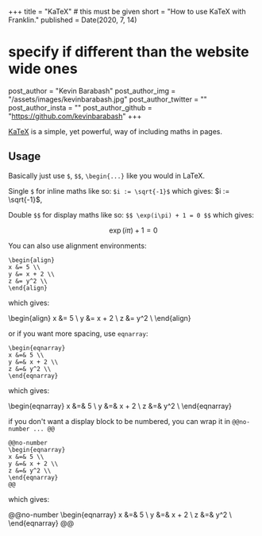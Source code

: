 +++
title = "KaTeX"  #  this must be given
short = "How to use KaTeX with Franklin."
published = Date(2020, 7, 14)

# specify if different than the website wide ones
post_author = "Kevin Barabash"
post_author_img = "/assets/images/kevinbarabash.jpg"
post_author_twitter = ""
post_author_insta = ""
post_author_github = "https://github.com/kevinbarabash"
+++

[KaTeX](https://katex.org/) is a simple, yet powerful, way of including maths in pages.

## Usage

Basically just use `$`, `$$`, `\begin{...}` like you would in LaTeX.

Single `$` for inline maths like so: `$i := \sqrt{-1}$` which gives: $i := \sqrt{-1}$,

Double `$$` for display maths  like so: `$$ \exp(i\pi) + 1 = 0 $$` which gives:

$$ \exp(i\pi) + 1 = 0 $$

You can also use alignment environments:

```plaintext
\begin{align}
x &= 5 \\
y &= x + 2 \\
z &= y^2 \\
\end{align}
```

which gives:

\begin{align}
x &= 5 \\
y &= x + 2 \\
z &= y^2 \\
\end{align}

or if you want more spacing, use `eqnarray`:

```plaintext
\begin{eqnarray}
x &=& 5 \\
y &=& x + 2 \\
z &=& y^2 \\
\end{eqnarray}
```

which gives:

\begin{eqnarray}
x &=& 5 \\
y &=& x + 2 \\
z &=& y^2 \\
\end{eqnarray}

if you don't want a display block to be numbered, you can wrap it in `@@no-number ... @@`

```plaintext
@@no-number
\begin{eqnarray}
x &=& 5 \\
y &=& x + 2 \\
z &=& y^2 \\
\end{eqnarray}
@@
```

which gives:

@@no-number
\begin{eqnarray}
x &=& 5 \\
y &=& x + 2 \\
z &=& y^2 \\
\end{eqnarray}
@@
